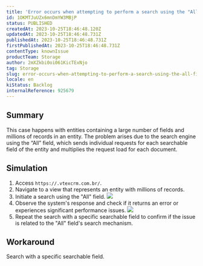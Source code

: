 ```yaml
---
title: 'Error occurs when attempting to perform a search using the "All" field in VTEX CRM'
id: 1OKMTJuUZx6mnDmYW3MBjP
status: PUBLISHED
createdAt: 2023-10-25T18:46:48.120Z
updatedAt: 2023-10-25T18:46:48.731Z
publishedAt: 2023-10-25T18:46:48.731Z
firstPublishedAt: 2023-10-25T18:46:48.731Z
contentType: knownIssue
productTeam: Storage
author: 2mXZkbi0oi061KicTExNjo
tag: Storage
slug: error-occurs-when-attempting-to-perform-a-search-using-the-all-field-in-vtex-crm
locale: en
kiStatus: Backlog
internalReference: 925679
---
```


## Summary


This case happens with entities containing a large number of fields and millions of records in an entity. The problem arises due to the search engine using the “All” field, which sends individual requests for each searchable field of the entity and multiplies the request load for each document.


##

## Simulation



1. Access `https://.vtexcrm.com.br/`.
2. Navigate to a view that represents an entity with millions of records.
3. Initiate a search using the "All" field.
 ![](https://vtexhelp.zendesk.com/attachments/token/NGWvp5vsTzd31GA07N6vp0Wev/?name=Captura+de+Tela+2023-10-25+a%CC%80s+15.42.35.png)
4. Observe the system's response and check if it returns an error or experiences significant performance issues.
 ![](https://vtexhelp.zendesk.com/attachments/token/aFWGBmUtDtl9ppgmMNOkDX8Fu/?name=Captura+de+Tela+2023-10-25+a%CC%80s+15.40.50.png)
5. Repeat the search with a specific searchable field to confirm if the issue is related to the "All" field's search mechanism.


##

## Workaround


Search with a specific searchable field.

